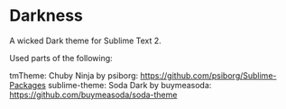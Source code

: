 Darkness
========

A wicked Dark theme for Sublime Text 2.

Used parts of the following:

tmTheme: Chuby Ninja by psiborg: https://github.com/psiborg/Sublime-Packages
sublime-theme: Soda Dark by buymeasoda: https://github.com/buymeasoda/soda-theme